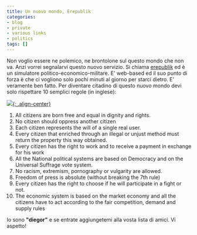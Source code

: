```yaml
---
title: Un nuovo mondo, Erepublik
categories:
- blog
- private
- various links
- politics
tags: []
---
```

Non voglio essere ne polemico, ne brontolone sul questo mondo che non va. Anzi
vorrei segnalarvi questo nuovo servizio. Si chiama
[erepublik](http://www.erepublik.com/ "http://www.erepublik.com/" ) ed è un
simulatore politico-economico-militare. E' web-based ed il suo punto di forza
è che ci vogliono solo pochi minuti al giorno per starci dietro. E' veramente
ben fatto. Per diventare citadino di questo nuovo mondo devi solo rispettare
10 semplici regole (in inglese):

[![]({{site.url}}/images/logo-erepublik.gif){: .align-center}]({{site.url}}/images/logo-erepublik.gif)

  1. All citizens are born free and equal in dignity and rights.
  2. No citizen should oppress another citizen
  3. Each citizen represents the will of a single real user.
  4. Every citizen that enriched through an illegal or unjust method must return the property this way obtained.
  5. Every citizen has the right to work and to receive a payment in exchange for his work
  6. All the National political systems are based on Democracy and on the Universal Suffrage vote system.
  7. No racism, extremism, pornography or vulgarity are allowed.
  8. Freedom of press is absolute (without breaking the 7th rule)
  9. Every citizen has the right to choose if he will participate in a fight or not.
  10. The economic system is based on the market economy and all the citizens have to act according to the fair competition, demand and supply rules
  
Io sono **"diegor"** e se entrate aggiungetemi alla vosta lista di amici. Vi
aspetto!

